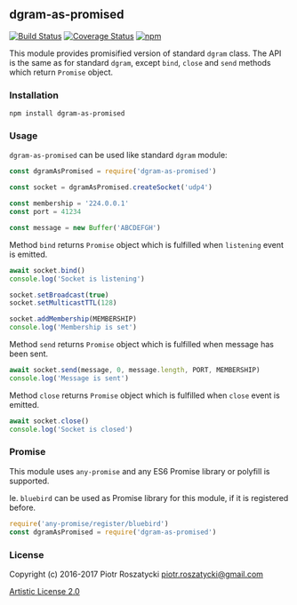## dgram-as-promised

[![Build Status](https://secure.travis-ci.org/dex4er/js-dgram-as-promised.svg)](http://travis-ci.org/dex4er/js-dgram-as-promised) [![Coverage Status](https://coveralls.io/repos/github/dex4er/js-dgram-as-promised/badge.svg)](https://coveralls.io/github/dex4er/js-dgram-as-promised) [![npm](https://img.shields.io/npm/v/dgram-as-promised.svg)](https://www.npmjs.com/package/dgram-as-promised)

This module provides promisified version of standard `dgram` class. The API is
the same as for standard `dgram`, except `bind`, `close` and `send` methods which
return `Promise` object.

### Installation

```shell
npm install dgram-as-promised
```

### Usage

`dgram-as-promised` can be used like standard `dgram` module:

```js
const dgramAsPromised = require('dgram-as-promised')

const socket = dgramAsPromised.createSocket('udp4')

const membership = '224.0.0.1'
const port = 41234

const message = new Buffer('ABCDEFGH')
```

Method `bind` returns `Promise` object which is fulfilled when `listening` event
is emitted.

```js
await socket.bind()
console.log('Socket is listening')

socket.setBroadcast(true)
socket.setMulticastTTL(128)

socket.addMembership(MEMBERSHIP)
console.log('Membership is set')
```

Method `send` returns `Promise` object which is fulfilled when message has been
sent.

```js
await socket.send(message, 0, message.length, PORT, MEMBERSHIP)
console.log('Message is sent')
```

Method `close` returns `Promise` object which is fulfilled when `close` event
is emitted.

```js
await socket.close()
console.log('Socket is closed')
```

### Promise

This module uses `any-promise` and any ES6 Promise library or polyfill is
supported.

Ie. `bluebird` can be used as Promise library for this module, if it is
registered before.

```js
require('any-promise/register/bluebird')
const dgramAsPromised = require('dgram-as-promised')
```

### License

Copyright (c) 2016-2017 Piotr Roszatycki <piotr.roszatycki@gmail.com>

[Artistic License 2.0](https://opensource.org/licenses/Artistic-2.0)
